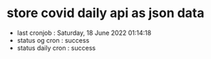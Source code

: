 # store covid daily api as json data

- last cronjob : Saturday, 18 June 2022 01:14:18
- status og cron : success
- status daily cron : success
      
      